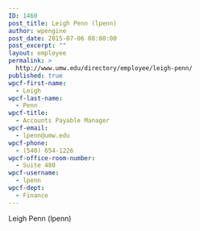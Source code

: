 ```yaml
---
ID: 1460
post_title: Leigh Penn (lpenn)
author: wpengine
post_date: 2015-07-06 08:00:00
post_excerpt: ""
layout: employee
permalink: >
  http://www.umw.edu/directory/employee/leigh-penn/
published: true
wpcf-first-name:
  - Leigh
wpcf-last-name:
  - Penn
wpcf-title:
  - Accounts Payable Manager
wpcf-email:
  - lpenn@umw.edu
wpcf-phone:
  - (540) 654-1226
wpcf-office-room-number:
  - Suite 480
wpcf-username:
  - lpenn
wpcf-dept:
  - Finance
---
```

Leigh Penn (lpenn)